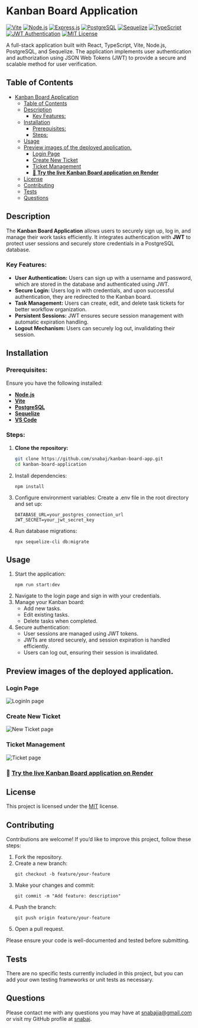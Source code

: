 # Kanban Board Application

[![Vite](https://img.shields.io/badge/Vite-4.x-blue.svg)](https://vitejs.dev/)
[![Node.js](https://img.shields.io/badge/Node.js-43853d?style=flat&logo=node.js&logoColor=white)](https://nodejs.org/)
[![Express.js](https://img.shields.io/badge/Express.js-404D59?style=flat&logo=express&logoColor=white)](https://expressjs.com/)
[![PostgreSQL](https://img.shields.io/badge/PostgreSQL-336791?style=flat&logo=postgresql&logoColor=white)](https://www.postgresql.org/)
[![Sequelize](https://img.shields.io/badge/Sequelize-52B0E7?style=flat&logo=sequelize&logoColor=white)](https://sequelize.org/)
[![TypeScript](https://img.shields.io/badge/TypeScript-3178C6?style=flat&logo=typescript&logoColor=white)](https://www.typescriptlang.org/)
[![JWT Authentication](https://img.shields.io/badge/JWT-Authentication-orange)](https://jwt.io/)
[![MIT License](https://img.shields.io/badge/License-MIT-yellow.svg)](https://opensource.org/licenses/MIT)

A full-stack application built with React, TypeScript, Vite, Node.js, PostgreSQL, and Sequelize. The application implements user authentication and authorization using JSON Web Tokens (JWT) to provide a secure and scalable method for user verification.

## Table of Contents

- [Kanban Board Application](#kanban-board-application)
  - [Table of Contents](#table-of-contents)
  - [Description](#description)
    - [Key Features:](#key-features)
  - [Installation](#installation)
    - [Prerequisites:](#prerequisites)
    - [Steps:](#steps)
  - [Usage](#usage)
  - [Preview images of the deployed application.](#preview-images-of-the-deployed-application)
    - [Login Page](#login-page)
    - [Create New Ticket](#create-new-ticket)
    - [Ticket Management](#ticket-management)
    - [🚀 **Try the live Kanban Board application on Render**](#-try-the-live-kanban-board-application-on-render)
  - [License](#license)
  - [Contributing](#contributing)
  - [Tests](#tests)
  - [Questions](#questions)

## Description

The **Kanban Board Application** allows users to securely sign up, log in, and manage their work tasks efficiently. It integrates authentication with **JWT** to protect user sessions and securely store credentials in a PostgreSQL database.

### Key Features:

- **User Authentication:** Users can sign up with a username and password, which are stored in the database and authenticated using JWT.
- **Secure Login:** Users log in with credentials, and upon successful authentication, they are redirected to the Kanban board.
- **Task Management:** Users can create, edit, and delete task tickets for better workflow organization.
- **Persistent Sessions:** JWT ensures secure session management with automatic expiration handling.
- **Logout Mechanism:** Users can securely log out, invalidating their session.

## Installation

### Prerequisites:

Ensure you have the following installed:

- **[Node.js](https://nodejs.org/)**
- **[Vite](https://vitejs.dev/)**
- **[PostgreSQL](https://www.postgresql.org/)**
- **[Sequelize](https://sequelize.org/)**
- **[VS Code](https://code.visualstudio.com/)**

### Steps:

1. **Clone the repository:**

   ```bash
   git clone https://github.com/snabaj/kanban-board-app.git
   cd kanban-board-application

   ```

2. Install dependencies:

   ```
   npm install
   ```

3. Configure environment variables: Create a .env file in the root directory and set up:
   ```
   DATABASE_URL=your_postgres_connection_url
   JWT_SECRET=your_jwt_secret_key
   ```
4. Run database migrations:
   ```
   npx sequelize-cli db:migrate
   ```

## Usage

1. Start the application:
   ```
   npm run start:dev
   ```
2. Navigate to the login page and sign in with your credentials.
3. Manage your Kanban board:
   - Add new tasks.
   - Edit existing tasks.
   - Delete tasks when completed.
4. Secure authentication:
   - User sessions are managed using JWT tokens.
   - JWTs are stored securely, and session expiration is handled efficiently.
   - Users can log out, ensuring their session is invalidated.

## Preview images of the deployed application.

### Login Page

![LoginIn page](<client/src/assets/Screenshot 2025-02-04 at 10.48.01 AM.png>)

### Create New Ticket

![New Ticket page](<client/src/assets/Screenshot 2025-02-15 at 5.16.19 PM.png>)

### Ticket Management

![Ticket page](<client/src/assets/Screenshot 2025-02-04 at 10.52.24 AM.png>)

### 🚀 **[Try the live Kanban Board application on Render](https://kanban-board-application-rv08.onrender.com)**

## License

This project is licensed under the [MIT](https://opensource.org/licenses/MIT) license.

## Contributing

Contributions are welcome! If you’d like to improve this project, follow these steps:

1. Fork the repository.
2. Create a new branch:
   ```
   git checkout -b feature/your-feature
   ```
3. Make your changes and commit:
   ```
   git commit -m "Add feature: description"
   ```
4. Push the branch:
   ```
   git push origin feature/your-feature
   ```
5. Open a pull request.

Please ensure your code is well-documented and tested before submitting.

## Tests

There are no specific tests currently included in this project, but you can add your own testing frameworks or unit tests as necessary.

## Questions

Please contact me with any questions you may have at [snabajja@gmail.com](mailto:snabajja@gmail.com) or visit my GitHub profile at [snabaj](https://github.com/snabaj).
